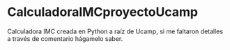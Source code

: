 # CalculadoraIMCproyectoUcamp
Calculadora IMC creada en Python a raíz de Ucamp, si me faltaron detalles a través de comentario hágamelo saber.

